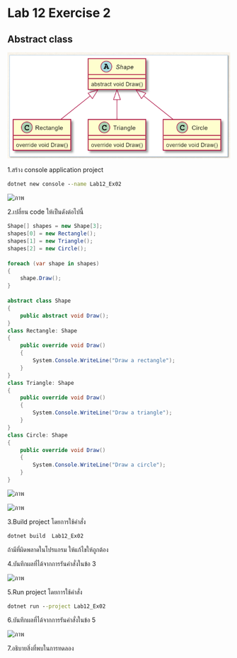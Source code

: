 # Lab 12 Exercise 2

## Abstract class

![alt text](./Pictures/image02.png)

1.สร้าง console application project

```cmd
dotnet new console --name Lab12_Ex02
```

![ภาพ](https://github.com/AnchisaPhetnoi/03376836-OOP-2566-Lab-12/assets/144197034/4eb3029a-54dc-4758-8516-4904f60e46e2)

2.เปลี่ยน code ให้เป็นดังต่อไปนี้

```cs
Shape[] shapes = new Shape[3];
shapes[0] = new Rectangle();
shapes[1] = new Triangle();
shapes[2] = new Circle();

foreach (var shape in shapes)
{
    shape.Draw();
}

abstract class Shape
{
    public abstract void Draw();
}
class Rectangle: Shape
{
    public override void Draw()
    {
        System.Console.WriteLine("Draw a rectangle");
    }
}
class Triangle: Shape
{
    public override void Draw()
    {
        System.Console.WriteLine("Draw a triangle");
    }
}
class Circle: Shape
{
    public override void Draw()
    {
        System.Console.WriteLine("Draw a circle");
    }
}
```

![ภาพ](https://github.com/AnchisaPhetnoi/03376836-OOP-2566-Lab-12/assets/144197034/bc202ba5-9dcc-49dc-9dfe-8a8504b4be6b)

![ภาพ](https://github.com/AnchisaPhetnoi/03376836-OOP-2566-Lab-12/assets/144197034/6c01f565-ea81-460b-95b2-7c6ba8485a31)

3.Build project โดยการใช้คำสั่ง

```cmd
dotnet build  Lab12_Ex02
```

ถ้ามีที่ผิดพลาดในโปรแกรม ให้แก้ไขให้ถูกต้อง

4.บันทึกผลที่ได้จากการรันคำสั่งในข้อ 3

![ภาพ](https://github.com/AnchisaPhetnoi/03376836-OOP-2566-Lab-12/assets/144197034/ab357914-d2c4-4f4a-a3db-c560995c2119)

5.Run project โดยการใช้คำสั่ง

```cmd
dotnet run --project Lab12_Ex02
```

6.บันทึกผลที่ได้จากการรันคำสั่งในข้อ 5

![ภาพ](https://github.com/AnchisaPhetnoi/03376836-OOP-2566-Lab-12/assets/144197034/ba7225e3-2f0e-4ce7-9dbc-710ffc62e15e)

7.อธิบายสิ่งที่พบในการทดลอง
